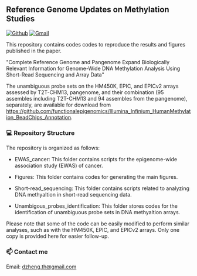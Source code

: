 ## Reference Genome Updates on Methylation Studies
[![Github](https://img.shields.io/badge/-Github-000?style=flat&logo=Github&logoColor=white)](https://github.com/functionalepigenomics)
[![Gmail](https://img.shields.io/badge/-Gmail-c14438?style=flat&logo=Gmail&logoColor=white)](mailto:dzheng.th@gmail.com)

This repository contains codes codes to reproduce the results and figures published in the paper.

"Complete Reference Genome and Pangenome Expand Biologically Relevant Information for Genome-Wide DNA Methylation Analysis Using Short-Read Sequencing and Array Data"

The unambiguous probe sets on the HM450K, EPIC, and EPICv2 arrays assessed by T2T-CHM13, pangenome, and their combination (95 assembles including T2T-CHM13 and 94 assembles from the pangenome), separately, are available for download from https://github.com/functionalepigenomics/Illumina_Infinium_HumanMethylation_BeadChips_Annotation.

### :computer: Repository Structure
The repository is organized as follows:

- EWAS_cancer: This folder contains scripts for the epigenome-wide association study (EWAS) of cancer.

- Figures: This folder contains codes for generating the main figures.

- Short-read_sequencing: This folder contains scripts related to analyzing DNA methyaltion in short-read sequencing data.

- Unambigous_probes_identification: This folder stores codes for the identification of unambiguous probe sets in DNA methyaltion arrays.

Please note that some of the code can be easily modified to perform similar analyses, such as with the HM450K, EPIC, and EPICv2 arrays. Only one copy is provided here for easier follow-up.

### 📫 Contact me
Email: dzheng.th@gmail.com
